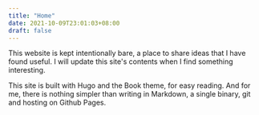 ```yaml
---
title: "Home"
date: 2021-10-09T23:01:03+08:00
draft: false
---
```


This website is kept intentionally bare, a place to share ideas that I have found useful. I will update this site's contents when I find something interesting. 

This site is built with Hugo and the Book theme, for easy reading. And for me, there is nothing simpler than writing in Markdown, a single binary, git and hosting on Github Pages.